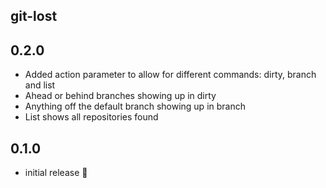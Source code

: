 ## git-lost

## 0.2.0

- Added action parameter to allow for different commands: dirty, branch and list
- Ahead or behind branches showing up in dirty
- Anything off the default branch showing up in branch
- List shows all repositories found

## 0.1.0

- initial release :tada:
